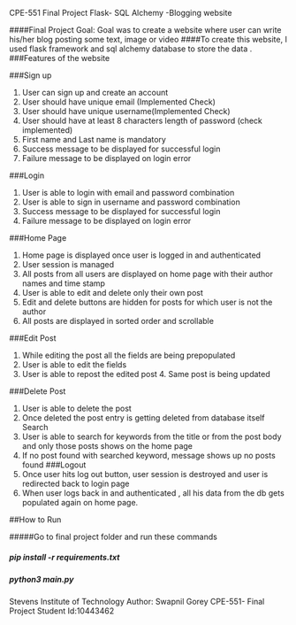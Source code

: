 CPE-551
Final Project
Flask- SQL Alchemy -Blogging website


####Final Project Goal: Goal was to create a website where user can write his/her blog posting some text, image or video
####To create this website, I used flask framework and sql alchemy database to store the data .
###Features of the website

###Sign up
1. User can sign up and create an account
2. User should have unique email (Implemented Check)
3. User should have unique username(Implemented
Check)
4. User should have at least 8 characters length of
password (check implemented)
5. First name and Last name is mandatory
6. Success message to be displayed for successful login
7. Failure message to be displayed on login error

 
###Login
1. User is able to login with email and password combination
2. User is able to sign in username and password combination
3. Success message to be displayed for successful login
4. Failure message to be displayed on login error

###Home Page
1. Home page is displayed once user is logged in and authenticated
2. User session is managed
3. All posts from all users are displayed on home page
with their author names and time stamp
4. User is able to edit and delete only their own post
5. Edit and delete buttons are hidden for posts for
which user is not the author
6. All posts are displayed in sorted order and scrollable

###Edit Post
1. While editing the post all the fields are being prepopulated
2. User is able to edit the fields
3. User is able to repost the edited post 4. Same post is being updated


###Delete Post
1. User is able to delete the post
2. Once deleted the post entry is getting deleted
from database itself
Search
1. User is able to search for keywords from the title or from the post body and only those posts shows on the home page
2. If no post found with searched keyword, message shows up no posts found
###Logout
1. Once user hits log out button, user session is destroyed and user is redirected back to login page
2. When user logs back in and authenticated , all his data from the db gets populated again on home page.



##How to Run

#####Go to final project folder and run these commands
##### pip install -r requirements.txt
##### python3 main.py

Stevens Institute of Technology  Author: Swapnil Gorey CPE-551- Final Project Student Id:10443462
